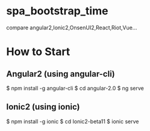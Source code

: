 # spa_bootstrap_time
compare angular2,Ionic2,OnsenUI2,React,Riot,Vue...

# How to Start

## Angular2 (using angular-cli)
  $ npm install -g angular-cli
  $ cd angular-2.0
  $ ng serve

## Ionic2 (using ionic)
  $ npm install -g ionic
  $ cd Ionic2-beta11
  $ ionic serve
